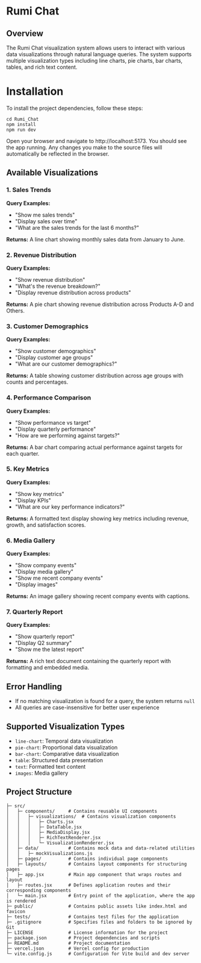 # Rumi Chat
## Overview
The Rumi Chat visualization system allows users to interact with various data visualizations through natural language queries. The system supports multiple visualization types including line charts, pie charts, bar charts, tables, and rich text content.

# Installation

To install the project dependencies, follow these steps:

```
cd Rumi_Chat
npm install
npm run dev
```


Open your browser and navigate to http://localhost:5173. You should see the app running. Any changes you make to the source files will automatically be reflected in the browser.

## Available Visualizations

### 1. Sales Trends
**Query Examples:**
- "Show me sales trends"
- "Display sales over time"
- "What are the sales trends for the last 6 months?"

**Returns:** A line chart showing monthly sales data from January to June.

### 2. Revenue Distribution
**Query Examples:**
- "Show revenue distribution"
- "What's the revenue breakdown?"
- "Display revenue distribution across products"

**Returns:** A pie chart showing revenue distribution across Products A-D and Others.

### 3. Customer Demographics
**Query Examples:**
- "Show customer demographics"
- "Display customer age groups"
- "What are our customer demographics?"

**Returns:** A table showing customer distribution across age groups with counts and percentages.

### 4. Performance Comparison
**Query Examples:**
- "Show performance vs target"
- "Display quarterly performance"
- "How are we performing against targets?"

**Returns:** A bar chart comparing actual performance against targets for each quarter.

### 5. Key Metrics
**Query Examples:**
- "Show key metrics"
- "Display KPIs"
- "What are our key performance indicators?"

**Returns:** A formatted text display showing key metrics including revenue, growth, and satisfaction scores.

### 6. Media Gallery
**Query Examples:**
- "Show company events"
- "Display media gallery"
- "Show me recent company events"
- "Display images"

**Returns:** An image gallery showing recent company events with captions.

### 7. Quarterly Report
**Query Examples:**
- "Show quarterly report"
- "Display Q2 summary"
- "Show me the latest report"

**Returns:** A rich text document containing the quarterly report with formatting and embedded media.



## Error Handling
- If no matching visualization is found for a query, the system returns `null`
- All queries are case-insensitive for better user experience



## Supported Visualization Types
- `line-chart`: Temporal data visualization
- `pie-chart`: Proportional data visualization
- `bar-chart`: Comparative data visualization
- `table`: Structured data presentation
- `text`: Formatted text content
- `images`: Media gallery

## Project Structure
```
├─ src/
│   ├─ components/     # Contains reusable UI components
│   │   ├─ visualizations/  # Contains visualization components
│   │   │   ├─ Charts.jsx
│   │   │   ├─ DataTable.jsx
│   │   │   ├─ MediaDisplay.jsx
│   │   │   ├─ RichTextRenderer.jsx
│   │   │   └─ VisualizationRenderer.jsx
│   ├─ data/           # Contains mock data and data-related utilities
│   │   ├─ mockVisualizations.js
│   ├─ pages/          # Contains individual page components
│   ├─ layouts/        # Contains layout components for structuring pages
│   ├─ app.jsx         # Main app component that wraps routes and layout
│   ├─ routes.jsx      # Defines application routes and their corresponding components
│   └─ main.jsx        # Entry point of the application, where the app is rendered
├─ public/             # Contains public assets like index.html and favicon
├─ tests/              # Contains test files for the application
├─ .gitignore          # Specifies files and folders to be ignored by Git
├─ LICENSE             # License information for the project
├─ package.json        # Project dependencies and scripts
├─ README.md           # Project documentation
├─ vercel.json         # Vercel config for production
└─ vite.config.js      # Configuration for Vite build and dev server
